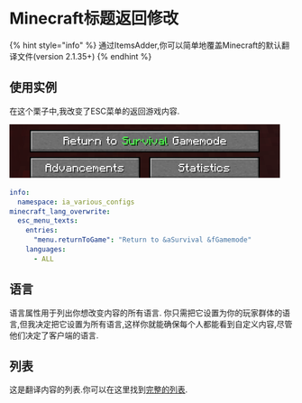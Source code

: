 # Minecraft标题返回修改

{% hint style="info" %}
通过ItemsAdder,你可以简单地覆盖Minecraft的默认翻译文件\(version 2.1.35+\)
{% endhint %}

## 使用实例

在这个栗子中,我改变了ESC菜单的返回游戏内容.

![](../../../.gitbook/assets/image%20%2831%29.png)

```yaml
info:
  namespace: ia_various_configs
minecraft_lang_overwrite:
  esc_menu_texts:
    entries:
      "menu.returnToGame": "Return to &aSurvival &fGamemode"
    languages:
      - ALL
```

## 语言

语言属性用于列出你想改变内容的所有语言. 你只需把它设置为你的玩家群体的语言,但我决定把它设置为所有语言,这样你就能确保每个人都能看到自定义内容,尽管他们决定了客户端的语言.

## 列表

这是翻译内容的列表.你可以在这里找到[完整的列表](https://gist.github.com/LoneDev6/1df03fd853b2b244a7348216c8fa909d).

